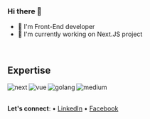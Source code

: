 ### Hi there 👋

<!--
**oderdene07/oderdene07** is a ✨ _special_ ✨ repository because its `README.md` (this file) appears on your GitHub profile.

Here are some ideas to get you started:

- 🔭 I’m currently working on ...
- 🌱 I’m currently learning ...
- 👯 I’m looking to collaborate on ...
- 🤔 I’m looking for help with ...
- 💬 Ask me about ...
- 📫 How to reach me: ...
- 😄 Pronouns: ...
- ⚡ Fun fact: ...
-->
- 🌱  I'm Front-End developer
- 🔭  I'm currently working on Next.JS project

<br>

## Expertise

<img align="left" alt="next" src="https://img.shields.io/badge/next.js-000000?style=for-the-badge&logo=nextdotjs&logoColor=white" />
<img align="left" alt="vue" src="https://img.shields.io/badge/Vue.js-35495E?style=for-the-badge&logo=vuedotjs&logoColor=4FC08D" />
<img align="left" alt="golang" src="https://img.shields.io/badge/Golang-%236ad6e3?logo=go&logoColor=white&style=for-the-badge" />
<img align="left" alt="medium" src="https://img.shields.io/badge/postgres-%23316192.svg?&style=for-the-badge&logo=postgresql&logoColor=white" />

<br>
<br>

**Let's connect**: • [LinkedIn](https://www.linkedin.com/in/od-erdene-natsagdorj-73a7861b9/) • [Facebook](https://www.facebook.com/odko007)
